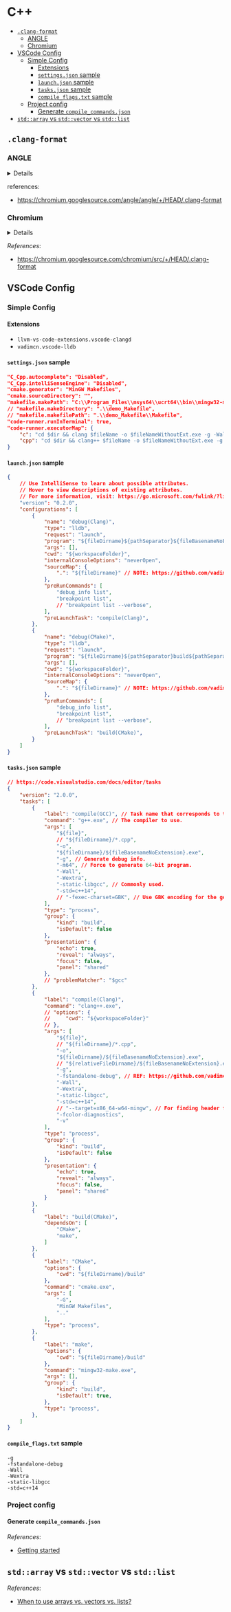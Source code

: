 # C++

- [`.clang-format`](#clang-format)
    - [ANGLE](#angle)
    - [Chromium](#chromium)
- [VSCode Config](#vscode-config)
    - [Simple Config](#simple-config)
        - [Extensions](#extensions)
        - [`settings.json` sample](#settingsjson-sample)
        - [`launch.json` sample](#launchjson-sample)
        - [`tasks.json` sample](#tasksjson-sample)
        - [`compile_flags.txt` sample](#compile_flagstxt-sample)
    - [Project config](#project-config)
        - [Generate `compile_commands.json`](#generate-compile_commandsjson)
- [`std::array` vs `std::vector` vs `std::list`](#stdarray-vs-stdvector-vs-stdlist)

## `.clang-format`

### ANGLE

<details>

```yaml
# Defines the ANGLE style for automatic reformatting.
# https://code.google.com/p/angleproject/wiki/CodingStandard
# See Clang docs: http://clang.llvm.org/docs/ClangFormatStyleOptions.html
BasedOnStyle: Chromium
# Allow double brackets such as std::vector<std::vector<int>>.
Standard: Cpp11
# Indent 4 spaces at a time.
IndentWidth: 4
# Keep lines under 100 columns long.
ColumnLimit: 100
# Always break before braces
BreakBeforeBraces: Custom
BraceWrapping:
  AfterCaseLabel: true
  AfterClass: true
  AfterControlStatement: true
  AfterEnum: true
  AfterFunction: true
  AfterNamespace: true
  AfterStruct: true
  AfterUnion: true
  BeforeCatch: true
  BeforeElse: true
  IndentBraces: false
  SplitEmptyFunction: false
  SplitEmptyRecord: false
  SplitEmptyNamespace: false
  # Keeps extern "C" blocks unindented.
  AfterExternBlock: false
# Indent case labels.
IndentCaseLabels: true
# Right-align pointers and references
PointerAlignment: Right
# ANGLE likes to align things as much as possible.
AlignOperands: true
AlignConsecutiveAssignments: true
# Use 2 space negative offset for access modifiers
AccessModifierOffset: -2
# TODO(jmadill): Decide if we want this on. Doesn't have an "all or none" mode.
AllowShortCaseLabelsOnASingleLine: false
# Useful for spacing out functions in classes
KeepEmptyLinesAtTheStartOfBlocks: true
# Indent nested PP directives.
IndentPPDirectives: AfterHash
# Include blocks style
IncludeBlocks: Preserve
```

</details>

references:

- https://chromium.googlesource.com/angle/angle/+/HEAD/.clang-format

### Chromium

<details>

```yaml
# Defines the Chromium style for automatic reformatting.
# http://clang.llvm.org/docs/ClangFormatStyleOptions.html
BasedOnStyle: Chromium
# This defaults to 'Auto'. Explicitly set it for a while, so that
# 'vector<vector<int> >' in existing files gets formatted to
# 'vector<vector<int>>'. ('Auto' means that clang-format will only use
# 'int>>' if the file already contains at least one such instance.)
Standard: Cpp11
# TODO(crbug.com/1392808): Remove when InsertBraces has been upstreamed into
# the Chromium style (is implied by BasedOnStyle: Chromium).
InsertBraces: true
InsertNewlineAtEOF: true
# Make sure code like:
# IPC_BEGIN_MESSAGE_MAP()
#   IPC_MESSAGE_HANDLER(WidgetHostViewHost_Update, OnUpdate)
# IPC_END_MESSAGE_MAP()
# gets correctly indented.
MacroBlockBegin: "^\
BEGIN_MSG_MAP|\
BEGIN_MSG_MAP_EX|\
BEGIN_SAFE_MSG_MAP_EX|\
CR_BEGIN_MSG_MAP_EX|\
IPC_BEGIN_MESSAGE_MAP|\
IPC_BEGIN_MESSAGE_MAP_WITH_PARAM|\
IPC_PROTOBUF_MESSAGE_TRAITS_BEGIN|\
IPC_STRUCT_BEGIN|\
IPC_STRUCT_BEGIN_WITH_PARENT|\
IPC_STRUCT_TRAITS_BEGIN|\
POLPARAMS_BEGIN|\
PPAPI_BEGIN_MESSAGE_MAP$"
MacroBlockEnd: "^\
CR_END_MSG_MAP|\
END_MSG_MAP|\
IPC_END_MESSAGE_MAP|\
IPC_PROTOBUF_MESSAGE_TRAITS_END|\
IPC_STRUCT_END|\
IPC_STRUCT_TRAITS_END|\
POLPARAMS_END|\
PPAPI_END_MESSAGE_MAP$"
```

</details>

*References*:

- https://chromium.googlesource.com/chromium/src/+/HEAD/.clang-format

## VSCode Config

### Simple Config

#### Extensions

- `llvm-vs-code-extensions.vscode-clangd`
- `vadimcn.vscode-lldb`

#### `settings.json` sample

```json
"C_Cpp.autocomplete": "Disabled",
"C_Cpp.intelliSenseEngine": "Disabled",
"cmake.generator": "MinGW Makefiles",
"cmake.sourceDirectory": "",
"makefile.makePath": "C:\\Program_Files\\msys64\\ucrt64\\bin\\mingw32-make.exe",
// "makefile.makeDirectory": ".\\demo_Makefile",
// "makefile.makefilePath": ".\\demo_Makefile\\Makefile",
"code-runner.runInTerminal": true,
"code-runner.executorMap": {
    "c": "cd $dir && clang $fileName -o $fileNameWithoutExt.exe -g -Wall -Wextra -static-libgcc -std=c99 && $dir$fileNameWithoutExt.exe",
    "cpp": "cd $dir && clang++ $fileName -o $fileNameWithoutExt.exe -g -Wall -Wextra -static-libgcc -std=c++14 && $dir$fileNameWithoutExt.exe",
}
```

#### `launch.json` sample

```json
{
    // Use IntelliSense to learn about possible attributes.
    // Hover to view descriptions of existing attributes.
    // For more information, visit: https://go.microsoft.com/fwlink/?linkid=830387
    "version": "0.2.0",
    "configurations": [
        {
            "name": "debug(Clang)",
            "type": "lldb",
            "request": "launch",
            "program": "${fileDirname}${pathSeparator}${fileBasenameNoExtension}.exe",
            "args": [],
            "cwd": "${workspaceFolder}",
            "internalConsoleOptions": "neverOpen",
            "sourceMap": {
                ".": "${fileDirname}" // NOTE: https://github.com/vadimcn/vscode-lldb/wiki/Breakpoints-are-not-getting-hit
            },
            "preRunCommands": [
                "debug_info list",
                "breakpoint list",
                // "breakpoint list --verbose",
            ],
            "preLaunchTask": "compile(Clang)",
        },
        {
            "name": "debug(CMake)",
            "type": "lldb",
            "request": "launch",
            "program": "${fileDirname}${pathSeparator}build${pathSeparator}main.exe",
            "args": [],
            "cwd": "${workspaceFolder}",
            "internalConsoleOptions": "neverOpen",
            "sourceMap": {
                ".": "${fileDirname}" // NOTE: https://github.com/vadimcn/vscode-lldb/wiki/Breakpoints-are-not-getting-hit
            },
            "preRunCommands": [
                "debug_info list",
                "breakpoint list",
                // "breakpoint list --verbose",
            ],
            "preLaunchTask": "build(CMake)",
        }
    ]
}
```

#### `tasks.json` sample

```json
// https://code.visualstudio.com/docs/editor/tasks
{
    "version": "2.0.0",
    "tasks": [
        {
            "label": "compile(GCC)", // Task name that corresponds to the "preLaunchTask" in `launch.json`.
            "command": "g++.exe", // The compiler to use.
            "args": [
                "${file}",
                // "${fileDirname}/*.cpp",
                "-o",
                "${fileDirname}/${fileBasenameNoExtension}.exe",
                "-g", // Generate debug info.
                "-m64", // Force to generate 64-bit program.
                "-Wall",
                "-Wextra",
                "-static-libgcc", // Commonly used.
                "-std=c++14",
                // "-fexec-charset=GBK", // Use GBK encoding for the generated program for Simplified Chinese output on Windows. For Traditional Chinese use BIG5.
            ],
            "type": "process",
            "group": {
                "kind": "build",
                "isDefault": false
            },
            "presentation": {
                "echo": true,
                "reveal": "always",
                "focus": false,
                "panel": "shared"
            },
            // "problemMatcher": "$gcc"
        },
        {
            "label": "compile(Clang)",
            "command": "clang++.exe",
            // "options": {
            //     "cwd": "${workspaceFolder}"
            // },
            "args": [
                "${file}",
                // "${fileDirname}/*.cpp",
                "-o",
                "${fileDirname}/${fileBasenameNoExtension}.exe",
                // "${relativeFileDirname}/${fileBasenameNoExtension}.exe",
                "-g",
                "-fstandalone-debug", // REF: https://github.com/vadimcn/vscode-lldb/issues/415#issuecomment-815434176
                "-Wall",
                "-Wextra",
                "-static-libgcc",
                "-std=c++14",
                // "--target=x86_64-w64-mingw", // For finding header files. Default target might be msvc.
                "-fcolor-diagnostics",
                "-v"
            ],
            "type": "process",
            "group": {
                "kind": "build",
                "isDefault": false
            },
            "presentation": {
                "echo": true,
                "reveal": "always",
                "focus": false,
                "panel": "shared"
            }
        },
        {
            "label": "build(CMake)",
            "dependsOn": [
                "CMake",
                "make",
            ]
        },
        {
            "label": "CMake",
            "options": {
                "cwd": "${fileDirname}/build"
            },
            "command": "cmake.exe",
            "args": [
                "-G",
                "MinGW Makefiles",
                ".."
            ],
            "type": "process",
        },
        {
            "label": "make",
            "options": {
                "cwd": "${fileDirname}/build"
            },
            "command": "mingw32-make.exe",
            "args": [],
            "group": {
                "kind": "build",
                "isDefault": true,
            },
            "type": "process",
        },
    ]
}
```

#### `compile_flags.txt` sample

```text
-g
-fstandalone-debug
-Wall
-Wextra
-static-libgcc
-std=c++14
```

### Project config

#### Generate `compile_commands.json`

*References*:

- [Getting started](https://clangd.llvm.org/installation#project-setup)

## `std::array` vs `std::vector` vs `std::list`

*References*:

- [When to use arrays vs. vectors vs. lists?](https://www.reddit.com/r/cpp_questions/comments/5lqm5w/when_to_use_arrays_vs_vectors_vs_lists/)
